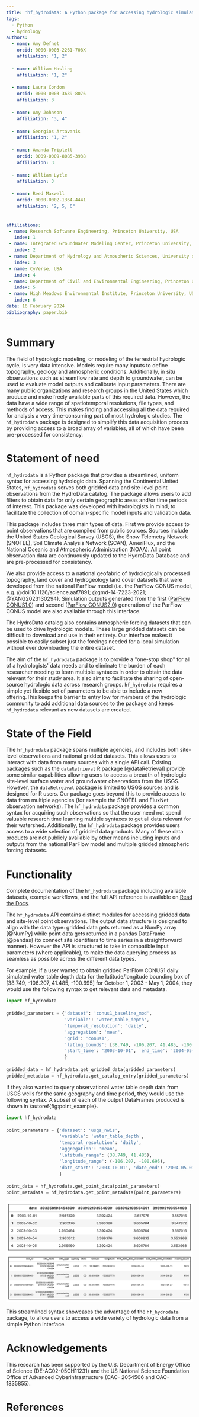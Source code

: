 ```yaml
---
title: 'hf_hydrodata: A Python package for accessing hydrologic simulations and observations across the United States'
tags:
  - Python
  - hydrology
authors:
  - name: Amy Defnet
    orcid: 0000-0003-2261-708X
    affiliation: "1, 2"

  - name: William Hasling
    affiliation: "1, 2"

  - name: Laura Condon
    orcid: 0000-0003-3639-8076
    affiliation: 3

  - name: Amy Johnson 
    affiliation: "3, 4"

  - name: Georgios Artavanis
    affiliation: "1, 2"

  - name: Amanda Triplett
    orcid: 0009-0009-8085-3938
    affiliation: 3

  - name: William Lytle
    affiliation: 3
    
  - name: Reed Maxwell
    orcid: 0000-0002-1364-4441
    affiliation: "2, 5, 6"


affiliations:
 - name: Research Software Engineering, Princeton University, USA
   index: 1
 - name: Integrated GroundWater Modeling Center, Princeton University, USA
   index: 2
 - name: Department of Hydrology and Atmospheric Sciences, University of Arizona, USA
   index: 3
 - name: CyVerse, USA
   index: 4
 - name: Department of Civil and Environmental Engineering, Princeton University, USA
   index: 5
 - name: High Meadows Environmental Institute, Princeton University, USA
   index: 6
date: 16 February 2024
bibliography: paper.bib
---
```


# Summary

The field of hydrologic modeling, or modeling of the terrestrial hydrologic cycle, is very data intensive. Models require many inputs to define topography, geology and atmospheric conditions. Additionally, in situ observations such as streamflow rate and depth to groundwater, can be used to evaluate model outputs and calibrate input parameters. There are many public organizations and research groups in the United States which produce and make freely available parts of this required data. However, the data have a wide range of spatiotemporal resolutions, file types, and methods of access. This makes finding and accessing all the data required for analysis a very time-consuming part of most hydrologic studies. The `hf_hydrodata` package is designed to simplify this data acquisition process by providing access to a broad array of variables, all of which have been pre-processed for consistency. 


# Statement of need

`hf_hydrodata` is a Python package that provides a streamlined, uniform syntax for accessing hydrologic data. Spanning the Continental United States, `hf_hydrodata` serves both gridded data and site-level point observations from the HydroData catalog. The package allows users to add filters to obtain data for only certain geographic areas and/or time periods of interest. This package was developed with hydrologists in mind, to facilitate the collection of domain-specific model inputs and validation data.

This package includes three main types of data. First we provide access to point observations that are compiled from public sources. Sources include the United States Geological Survey (USGS), the Snow Telemetry Network (SNOTEL), Soil Climate Analysis Network (SCAN), AmeriFlux, and the National Oceanic and Atmospheric Administration (NOAA).  All point observation data are continuously updated to the HydroData Database and are pre-processed for consistency. 

We also provide access to a national geofabric of hydrologically processed topography, land cover and hydrogeology land cover datasets that were developed from the national ParFlow model (i.e. the ParFlow CONUS model, e.g. @doi:10.1126/science.aaf7891; @gmd-14-7223-2021; @YANG2023130294). Simulation outputs generated from the first ([ParFlow CONUS1.0](https://hydroframe.org/parflow-conus1)) and second ([ParFlow CONUS2.0](https://hydroframe.org/parflow-conus2)) generation of the ParFlow CONUS model are also available through this interface. 

The HydroData catalog also contains atmospheric forcing datasets that can be used to drive hydrologic models. These large gridded datasets can be difficult to download and use in their entirety. Our interface makes it possible to easily subset just the forcings needed for a local simulation without ever downloading the entire dataset. 

The aim of the `hf_hydrodata` package is to provide a "one-stop shop" for all of a hydrologists' data needs and to eliminate the burden of each researcher needing to learn multiple syntaxes in order to obtain the data relevant for their study area. It also aims to facilitate the sharing of open-source hydrologic data across research groups. `hf_hydrodata` requires a simple yet flexible set of parameters to be able to include a new offering.This keeps the barrier to entry low for members of the hydrologic community to add additional data sources to the package and keeps `hf_hydrodata` relevant as new datasets are created.

# State of the Field

The `hf_hydrodata` package spans multiple agencies, and includes both site-level observations and national gridded datasets. This allows users to interact with data from many sources with a single API call. Existing packages such as the `dataRetrieval` R package [@dataRetrieval] provide some similar capabilities allowing users to access a breadth of hydrologic site-level surface water and groundwater observations from the USGS. However, the `dataRetreival` package is limited to USGS sources and is designed for R users. Our package goes beyond this to provide access to data from multiple agencies (for example the SNOTEL and FluxNet observation networks). The `hf_hydrodata` package provides a common syntax for acquiring such observations so that the user need not spend valuable research time learning multiple syntaxes to get all data relevant for their watershed. Additionally, the `hf_hydrodata` package provides users access to a wide selection of gridded data products. Many of these data products are not publicly available by other means including inputs and outputs from the national ParFlow model and multiple gridded atmospheric forcing datasets.

# Functionality

Complete documentation of the `hf_hydrodata` package including available datasets, example workflows, and the full API reference is available on [Read the Docs](https://hf-hydrodata.readthedocs.io/).

The `hf_hydrodata` API contains distinct modules for accessing gridded data and site-level point observations. The output data structure is designed to align with the data type: gridded data gets returned as a NumPy array [@NumPy] while point data gets returned in a pandas DataFrame [@pandas] (to connect site identifiers to time series in a straightforward manner). However the API is structured to take in compatible input parameters (where applicable), to make the data querying process as seamless as possible across the different data types. 

For example, if a user wanted to obtain gridded ParFlow CONUS1 daily simulated water table depth data for the latitude/longitude bounding box of [38.749, -106.207, 41.485, -100.695] for October 1, 2003 - May 1, 2004, they would use the following syntax to get relevant data and metadata.

```python
import hf_hydrodata

gridded_parameters = {'dataset': 'conus1_baseline_mod', 
                      'variable': 'water_table_depth',
                      'temporal_resolution': 'daily',
                      'aggregation': 'mean',
                      'grid': 'conus1',
                      'latlng_bounds': [38.749, -106.207, 41.485, -100.695],
                      'start_time': '2003-10-01', 'end_time': '2004-05-01'
                      }

gridded_data = hf_hydrodata.get_gridded_data(gridded_parameters)
gridded_metadata = hf_hydrodata.get_catalog_entry(gridded_parameters)
```

If they also wanted to query observational water table depth data from USGS wells for the same geography and time period, they would use the following syntax. A subset of each of the output DataFrames produced is shown in \autoref{fig:point_example}.

```python
import hf_hydrodata

point_parameters = {'dataset': 'usgs_nwis', 
                   	'variable': 'water_table_depth',
                    'temporal_resolution': 'daily',
                    'aggregation': 'mean',
                    'latitude_range': (38.749, 41.485), 
                    'longitude_range': (-106.207, -100.695),
                    'date_start': '2003-10-01', 'date_end': '2004-05-01'
                    }

point_data = hf_hydrodata.get_point_data(point_parameters)
point_metadata = hf_hydrodata.get_point_metadata(point_parameters)
```

![Image of example site-level point observations DataFrame and select site-level attributes, as returned by the provided example function calls.\label{fig:point_example}](figure1.png)

This streamlined syntax showcases the advantage of the `hf_hydrodata` package, to allow users to access a wide variety of hydrologic data from a simple Python interface.


# Acknowledgements

This research has been supported by the U.S. Department of Energy Office of Science (DE-AC02-05CH11231) and the US National Science Foundation Office of Advanced Cyberinfrastructure (OAC- 2054506 and OAC-1835855).

# References